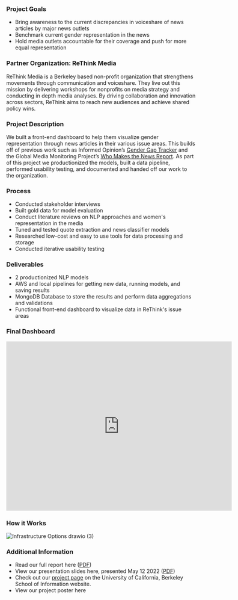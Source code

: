 ### Project Goals
- Bring awareness to the current discrepancies in voiceshare of news articles by major news outlets
- Benchmark current gender representation in the news
- Hold media outlets accountable for their coverage and push for more equal representation

### Partner Organization: ReThink Media
ReThink Media is a Berkeley based non-profit organization that strengthens movements through communication and voiceshare. They live out this mission by delivering workshops for nonprofits on media strategy and conducting in depth media analyses. By driving collaboration and innovation across sectors, ReThink aims to reach new audiences and achieve shared policy wins.

### Project Description
We built a front-end dashboard to help them visualize gender representation through news articles in their various issue areas. This builds off of previous work such as Informed Opinion’s [Gender Gap Tracker](https://journals.plos.org/plosone/article?id=10.1371/journal.pone.0245533) and the Global Media Monitoring Project’s [Who Makes the News Report](https://whomakesthenews.org/). As part of this project we productionized the models, built a data pipeline, performed usability testing, and documented and handed off our work to the organization. 

### Process
* Conducted stakeholder interviews
* Built gold data for model evaluation
* Conduct literature reviews on NLP approaches and women's representation in the media
* Tuned and tested quote extraction and news classifier models
* Researched low-cost and easy to use tools for data processing and storage
* Conducted iterative usability testing

### Deliverables
* 2 productionized NLP models
* AWS and local pipelines for getting new data, running models, and saving results
* MongoDB Database to store the results and perform data aggregations and validations
* Functional front-end dashboard to visualize data in ReThink's issue areas

### Final Dashboard
<iframe width="600" height="450" src="https://datastudio.google.com/embed/reporting/cb4f8a7b-1972-4393-88ff-e4255d8e29b0/page/p_2f96k8wpsc" frameborder="0" style="border:0" allowfullscreen></iframe>

### How it Works
![Infrastructure Options drawio (3)](https://user-images.githubusercontent.com/68975515/166502439-ab5fb571-1411-4a98-acc5-a52cd55d98da.png)

### Additional Information
* Read our full report here (<a href="https://gjkls-mims.github.io/capstone-website/draft_report.pdf" target="_blank">PDF</a>)
* View our presentation slides here, presented May 12 2022 (<a href="https://gjkls-mims.github.io/capstone-website/capstone_presentation.pdf" target="_blank">PDF</a>)
* Check out our [project page](https://www.ischool.berkeley.edu/projects/2022/gender-representation-and-opinion-detection-media) on the University of California, Berkeley School of Information website.  
* View our project poster here 
